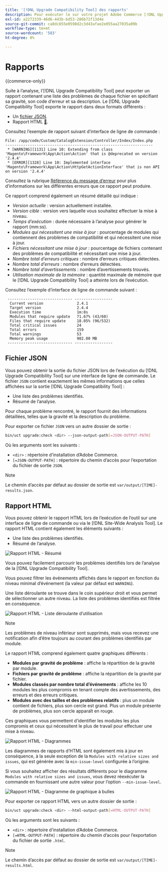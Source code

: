 ```yaml
---
title: '[!DNL Upgrade Compatibility Tool] des rapports'
description: Pour exécuter le sur votre projet Adobe Commerce [!DNL Upgrade Compatibility Tool]  procédez comme suit.
exl-id: a2272339-46d6-443b-bd53-286b72f13d4e
source-git-commit: ca8dc855e0598d2c3d43afae2e055aa27035a09b
workflow-type: tm+mt
source-wordcount: '583'
ht-degree: 0%

---
```


# Rapports

{{commerce-only}}

Suite à l’analyse, l’[!DNL Upgrade Compatibility Tool] peut exporter un rapport contenant une liste des problèmes de chaque fichier en spécifiant sa gravité, son code d’erreur et sa description. Le [!DNL Upgrade Compatibility Tool] exporte le rapport dans deux formats différents :

- Un [fichier JSON](reports.md#json-file).
- Rapport HTML [&#128279;](reports.md#html-report).

Consultez l’exemple de rapport suivant d’interface de ligne de commande :

```
File: /app/code/Custom/CatalogExtension/Controller/Index/Index.php
------------------------------------------------------------------
 * [WARNING][1131] Line 10: Extending from class 'Magento\Framework\App\Action\Action' that is @deprecated on version '2.4.4'
 * [ERROR][1328] Line 10: Implemented interface 'Magento\Framework\App\Action\HttpGetActionInterface' that is non API on version '2.4.4'
```

Consultez la rubrique [Référence du message d’erreur](../upgrade-compatibility-tool/error-messages.md) pour plus d’informations sur les différentes erreurs que ce rapport peut produire.

Ce rapport comprend également un résumé détaillé qui indique :

- *Version actuelle* : version actuellement installée.
- *Version cible* : version vers laquelle vous souhaitez effectuer la mise à niveau.
- *Temps d’exécution* : durée nécessaire à l’analyse pour générer le rapport (mm:ss).
- *Modules qui nécessitent une mise à jour* : pourcentage de modules qui contiennent des problèmes de compatibilité et qui nécessitent une mise à jour.
- *Fichiers nécessitant une mise à jour* : pourcentage de fichiers contenant des problèmes de compatibilité et nécessitant une mise à jour.
- *Nombre total d’erreurs critiques* : nombre d’erreurs critiques détectées.
- *Nombre total d’erreurs* : nombre d’erreurs détectées.
- *Nombre total d’avertissements* : nombre d’avertissements trouvés.
- *Utilisation maximale de la mémoire* : quantité maximale de mémoire que le [!DNL Upgrade Compatibility Tool] a atteinte lors de l’exécution.

Consultez l’exemple d’interface de ligne de commande suivant :

```
 ----------------------------- ----------------- 
  Current version               2.4.1            
  Target version                2.4.4            
  Execution time                1m:8s            
  Modules that require update   71.67% (43/60)   
  Files that require update     18.05% (96/532)  
  Total critical issues         24               
  Total errors                  159              
  Total warnings                53               
  Memory peak usage             902.00 MB        
 ----------------------------- ----------------- 
```

## Fichier JSON

Vous pouvez obtenir la sortie du fichier JSON lors de l’exécution du [!DNL Upgrade Compatibility Tool] sur une interface de ligne de commande. Le fichier `JSON` contient exactement les mêmes informations que celles affichées sur la sortie [!DNL Upgrade Compatibility Tool] :

- Une liste des problèmes identifiés.
- Résumé de l’analyse.

Pour chaque problème rencontré, le rapport fournit des informations détaillées, telles que la gravité et la description du problème.

Pour exporter ce fichier `JSON` vers un autre dossier de sortie :

```bash
bin/uct upgrade:check <dir> --json-output-path[=JSON-OUTPUT-PATH]
```

Où les arguments sont les suivants :

- `<dir>` : répertoire d’installation d’Adobe Commerce.
- `[=JSON-OUTPUT-PATH]` : répertoire du chemin d’accès pour l’exportation du fichier de sortie `JSON`.

>[!NOTE]
>
> Le chemin d’accès par défaut au dossier de sortie est `var/output/[TIME]-results.json`.

## Rapport HTML

Vous pouvez obtenir le rapport HTML lors de l’exécution de l’outil sur une interface de ligne de commande ou via le [!DNL Site-Wide Analysis Tool]. Le rapport HTML contient également les éléments suivants :

- Une liste des problèmes identifiés.
- Résumé de l’analyse.

![Rapport HTML - Résumé &#x200B;](../../assets/upgrade-guide/uct-html-summary.png)

Vous pouvez facilement parcourir les problèmes identifiés lors de l’analyse de la [!DNL Upgrade Compatibility Tool].

Vous pouvez filtrer les événements affichés dans le rapport en fonction du niveau minimal d’événement (la valeur par défaut est `WARNING`).

Une liste déroulante se trouve dans le coin supérieur droit et vous permet de sélectionner un autre niveau. La liste des problèmes identifiés est filtrée en conséquence.

![Rapport HTML - Liste déroulante d’utilisation](../../assets/upgrade-guide/uct-html-filtered-issues-list.png)

>[!NOTE]
>
> Les problèmes de niveau inférieur sont supprimés, mais vous recevez une notification afin d’être toujours au courant des problèmes identifiés par module.

Le rapport HTML comprend également quatre graphiques différents :

- **Modules par gravité de problème** : affiche la répartition de la gravité par module.
- **Fichiers par gravité de problème** : affiche la répartition de la gravité par fichier.
- **Modules classés par nombre total d’événements** : affiche les 10 modules les plus compromis en tenant compte des avertissements, des erreurs et des erreurs critiques.
- **Modules avec des tailles et des problèmes relatifs** : plus un module contient de fichiers, plus son cercle est grand. Plus un module présente de problèmes, plus son cercle apparaît en rouge.

Ces graphiques vous permettent d’identifier les modules les plus compromis et ceux qui nécessitent le plus de travail pour effectuer une mise à niveau.

![Rapport HTML - Diagrammes](../../assets/upgrade-guide/uct-html-diagrams.png)

Les diagrammes de rapports d’HTML sont également mis à jour en conséquence, à la seule exception de la `Modules with relative sizes and issues`, qui est générée avec la `min-issue-level` configurée à l’origine.

Si vous souhaitez afficher des résultats différents pour le diagramme `Modules with relative sizes and issues`, vous devez réexécuter la commande en fournissant une autre valeur pour l’option `--min-issue-level`.

![Rapport HTML - Diagramme de graphique à bulles](../../assets/upgrade-guide/uct-html-filtered-diagrams.png)

Pour exporter ce rapport HTML vers un autre dossier de sortie :

```bash
bin/uct upgrade:check <dir> --html-output-path[=HTML-OUTPUT-PATH]
```

Où les arguments sont les suivants :

- `<dir>` : répertoire d’installation d’Adobe Commerce.
- `[=HTML-OUTPUT-PATH]` : répertoire du chemin d’accès pour l’exportation du fichier de sortie `.html`.

>[!NOTE]
>
> Le chemin d’accès par défaut au dossier de sortie est `var/output/[TIME]-results.html`.
